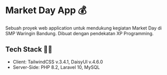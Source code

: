 
# Market Day App 💰

Sebuah proyek web application untuk mendukung kegiatan Market Day di SMP Waringin Bandung. Dibuat dengan pendekatan XP Programming.


## Tech Stack 👩‍💻
- Client: TailwindCSS v.3.4.1, DaisyUI v.4.6.0
- Server-Side: PHP 8.2, Laravel 10, MySQL
